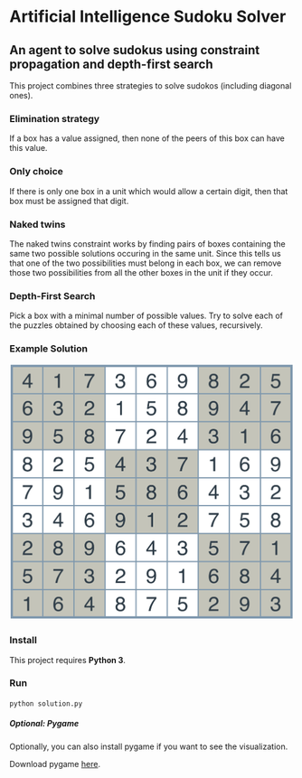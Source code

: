 # Artificial Intelligence Sudoku Solver

## An agent to solve sudokus using constraint propagation and depth-first search

This project combines three strategies to solve sudokos (including diagonal ones).

### Elimination strategy

If a box has a value assigned, then none of the peers of this box can have this value.

### Only choice

If there is only one box in a unit which would allow a certain digit, then that box must be assigned that digit.

### Naked twins

The naked twins constraint works by finding pairs of boxes containing the same two possible solutions occuring in the
same unit. Since this tells us that one of the two possibilities must belong in each box, we can remove those two
possibilities from all the other boxes in the unit if they occur.

### Depth-First Search

Pick a box with a minimal number of possible values. Try to solve each of the puzzles obtained by choosing each of these values, recursively.

### Example Solution

![Sudoku](https://github.com/g-eorge/ai-sudoku/blob/master/images/hard-solution.png)

### Install

This project requires **Python 3**.

### Run

`python solution.py`

##### Optional: Pygame

Optionally, you can also install pygame if you want to see the visualization.

Download pygame [here](http://www.pygame.org/download.shtml).
